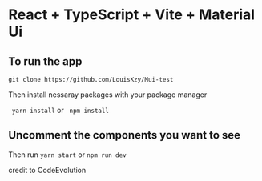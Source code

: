 # React + TypeScript + Vite + Material Ui

## To run the app 
`` git clone https://github.com/LouisKzy/Mui-test  ``

Then install nessaray packages with your package manager

`` yarn install``
or
`` npm install``

## Uncomment the components you want to see
Then run 
``yarn start``
or
``npm run dev``


credit to CodeEvolution